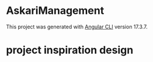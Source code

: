 # AskariManagement

This project was generated with [Angular CLI](https://github.com/angular/angular-cli) version 17.3.7.

# project inspiration design

